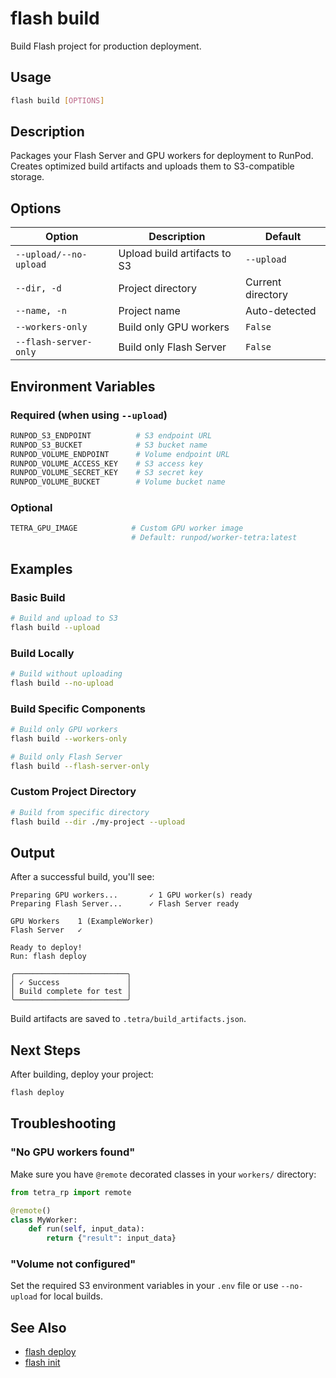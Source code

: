 # flash build

Build Flash project for production deployment.

## Usage

```bash
flash build [OPTIONS]
```

## Description

Packages your Flash Server and GPU workers for deployment to RunPod. Creates optimized build artifacts and uploads them to S3-compatible storage.

## Options

| Option | Description | Default |
|--------|-------------|---------|
| `--upload/--no-upload` | Upload build artifacts to S3 | `--upload` |
| `--dir, -d` | Project directory | Current directory |
| `--name, -n` | Project name | Auto-detected |
| `--workers-only` | Build only GPU workers | `False` |
| `--flash-server-only` | Build only Flash Server | `False` |

## Environment Variables

### Required (when using `--upload`)

```bash
RUNPOD_S3_ENDPOINT          # S3 endpoint URL
RUNPOD_S3_BUCKET            # S3 bucket name
RUNPOD_VOLUME_ENDPOINT      # Volume endpoint URL
RUNPOD_VOLUME_ACCESS_KEY    # S3 access key
RUNPOD_VOLUME_SECRET_KEY    # S3 secret key
RUNPOD_VOLUME_BUCKET        # Volume bucket name
```

### Optional

```bash
TETRA_GPU_IMAGE            # Custom GPU worker image
                           # Default: runpod/worker-tetra:latest
```

## Examples

### Basic Build

```bash
# Build and upload to S3
flash build --upload
```

### Build Locally

```bash
# Build without uploading
flash build --no-upload
```

### Build Specific Components

```bash
# Build only GPU workers
flash build --workers-only

# Build only Flash Server
flash build --flash-server-only
```

### Custom Project Directory

```bash
# Build from specific directory
flash build --dir ./my-project --upload
```

## Output

After a successful build, you'll see:

```
Preparing GPU workers...       ✓ 1 GPU worker(s) ready
Preparing Flash Server...      ✓ Flash Server ready

GPU Workers    1 (ExampleWorker)
Flash Server   ✓

Ready to deploy!
Run: flash deploy

╭─────────────────────────╮
│ ✓ Success               │
│ Build complete for test │
╰─────────────────────────╯
```

Build artifacts are saved to `.tetra/build_artifacts.json`.

## Next Steps

After building, deploy your project:

```bash
flash deploy
```

## Troubleshooting

### "No GPU workers found"

Make sure you have `@remote` decorated classes in your `workers/` directory:

```python
from tetra_rp import remote

@remote()
class MyWorker:
    def run(self, input_data):
        return {"result": input_data}
```

### "Volume not configured"

Set the required S3 environment variables in your `.env` file or use `--no-upload` for local builds.

## See Also

- [flash deploy](./flash-deploy.md)
- [flash init](./flash-init.md)
